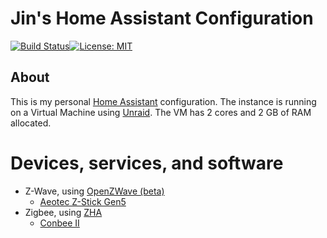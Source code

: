 # Jin's Home Assistant Configuration

[![Build Status](https://drone.hs2k.us/api/badges/jinkang23/Home-AssistantConfig/status.svg)](https://drone.hs2k.us/jinkang23/Home-AssistantConfig)[![License: MIT](https://img.shields.io/badge/License-MIT-yellow.svg)](LICENSE.md)  

## About  
This is my personal [Home Assistant](https://www.home-assistant.io/) configuration. The instance is running on a Virtual Machine using [Unraid](https://unraid.net/). The VM has 2 cores and 2 GB of RAM allocated.    

# Devices, services, and software  
* Z-Wave, using [OpenZWave (beta)](https://www.home-assistant.io/integrations/ozw/)  
    * [Aeotec Z-Stick Gen5](https://aeotec.com/z-wave-usb-stick/)  
* Zigbee, using [ZHA](https://www.home-assistant.io/integrations/zha/)  
    * [Conbee II](https://phoscon.de/en/conbee2)  
